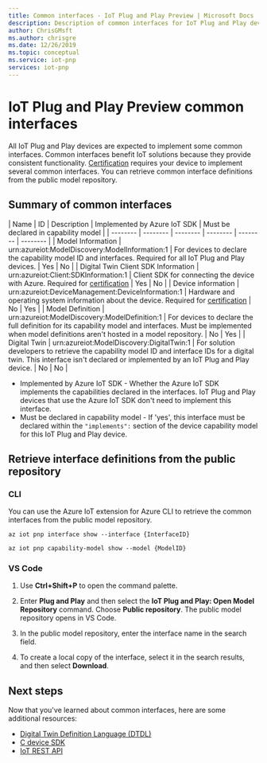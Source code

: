 ```yaml
---
title: Common interfaces - IoT Plug and Play Preview | Microsoft Docs
description: Description of common interfaces for IoT Plug and Play developers
author: ChrisGMsft
ms.author: chrisgre
ms.date: 12/26/2019
ms.topic: conceptual
ms.service: iot-pnp
services: iot-pnp
---
```


# IoT Plug and Play Preview common interfaces

All IoT Plug and Play devices are expected to implement some common interfaces. Common interfaces benefit IoT solutions because they provide consistent functionality. [Certification](tutorial-build-device-certification.md) requires your device to implement several common interfaces. You can retrieve common interface definitions from the public model repository.

## Summary of common interfaces

| Name | ID | Description | Implemented by Azure IoT SDK | Must be declared in capability model |
| -------- | -------- | -------- | -------- | -------- | -------- |
| Model Information | urn:azureiot:ModelDiscovery:ModelInformation:1 | For devices to declare the capability model ID and interfaces. Required for all IoT Plug and Play devices. | Yes | No |
| Digital Twin Client SDK Information | urn:azureiot:Client:SDKInformation:1 | Client SDK for connecting the device with Azure. Required for [certification](tutorial-build-device-certification.md) | Yes | No |
| Device information | urn:azureiot:DeviceManagement:DeviceInformation:1 | Hardware and operating system information about the device. Required for [certification](tutorial-build-device-certification.md) | No | Yes |
| Model Definition | urn:azureiot:ModelDiscovery:ModelDefinition:1 | For devices to declare the full definition for its capability model and interfaces. Must be implemented when model definitions aren't hosted in a model repository. | No | Yes |
| Digital Twin | urn:azureiot:ModelDiscovery:DigitalTwin:1 | For solution developers to retrieve the capability model ID and interface IDs for a digital twin. This interface isn't declared or implemented by an IoT Plug and Play device. | No | No |

- Implemented by Azure IoT SDK - Whether the Azure IoT SDK implements the capabilities declared in the interfaces. IoT Plug and Play devices that use the Azure IoT SDK don't need to implement this interface.
- Must be declared in capability model - If 'yes', this interface must be declared within the `"implements":` section of the device capability model for this IoT Plug and Play device.

## Retrieve interface definitions from the public repository

### CLI

You can use the Azure IoT extension for Azure CLI to retrieve the common interfaces from the public model repository.

```azurecli
az iot pnp interface show --interface {InterfaceID}
```

```azurecli
az iot pnp capability-model show --model {ModelID}
```

### VS Code

1. Use **Ctrl+Shift+P** to open the command palette.

1. Enter **Plug and Play** and then select the **IoT Plug and Play: Open Model Repository** command. Choose **Public repository**. The public model repository opens in VS Code.

1. In the public model repository, enter the interface name in the search field.

1. To create a local copy of the interface, select it in the search results, and then select **Download**.

## Next steps

Now that you've learned about common interfaces, here are some additional resources:

- [Digital Twin Definition Language (DTDL)](https://aka.ms/DTDL)
- [C device SDK](https://docs.microsoft.com/azure/iot-hub/iot-c-sdk-ref/)
- [IoT REST API](https://docs.microsoft.com/rest/api/iothub/device)
